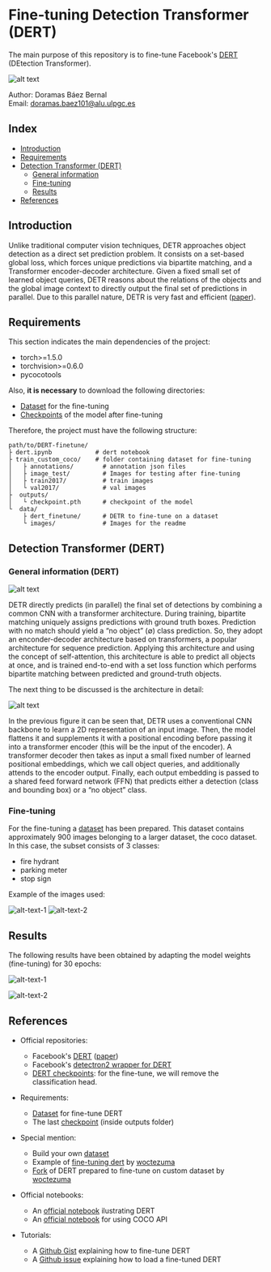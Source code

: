 # Fine-tuning Detection Transformer (DERT)

The main purpose of this repository is to fine-tune Facebook's [DERT](https://github.com/facebookresearch/detr) (DEtection Transformer). 


![alt text](./data/images/dert-result.png "Dert result after finetune")


Author: Doramas Báez Bernal <br/>
Email: doramas.baez101@alu.ulpgc.es

## Index

* [Introduction](#Introduction)
* [Requirements](#Requirements) 
* [Detection Transformer (DERT)](#Dert)
    * [General information](#GeneralInformation)
    * [Fine-tuning](#Fine-tuning)
    * [Results](#Results)
* [References](#References)

## Introduction <a id="Introduction"></a>

Unlike traditional computer vision techniques, DETR approaches object detection as a direct set prediction problem. It consists on a set-based global loss, which forces unique predictions via bipartite matching, and a Transformer encoder-decoder architecture. Given a fixed small set of learned object queries, DETR reasons about the relations of the objects and the global image context to directly output the final set of predictions in parallel. Due to this parallel nature, DETR is very fast and efficient ([paper](https://arxiv.org/abs/2005.12872)).

## Requirements <a id="Requirements"></a>

This section indicates the main dependencies of the project:

- torch>=1.5.0
- torchvision>=0.6.0
- pycocotools

Also, **it is necessary** to download the following directories:
- [Dataset](https://drive.google.com/drive/folders/1Z2RUfz8KP10lM3fk8sNSdPaMc0e5ll8D?usp=sharing) for the fine-tuning
- [Checkpoints](https://drive.google.com/drive/folders/1Z2RUfz8KP10lM3fk8sNSdPaMc0e5ll8D?usp=sharing) of the model after fine-tuning

Therefore, the project must have the following structure:

```
path/to/DERT-finetune/
├ dert.ipynb            # dert notebook
├ train_custom_coco/    # folder containing dataset for fine-tuning
│   ├ annotations/        # annotation json files
│   ├ image_test/         # Images for testing after fine-tuning
│   ├ train2017/          # train images
│   └ val2017/            # val images
├  outputs/              
│   └ checkpoint.pth      # checkpoint of the model
└  data/                 
    ├ dert_finetune/      # DETR to fine-tune on a dataset
    └ images/             # Images for the readme
```

## Detection Transformer (DERT) <a id="Dert"></a>

### General information (DERT) <a id="GeneralInformation"></a>

![alt text](./data/images/dert.png "Dert architecture")

DETR directly predicts (in parallel) the final set of detections by combining
a common CNN with a transformer architecture. During training, bipartite matching uniquely assigns predictions with ground truth boxes. Prediction with no match should yield a “no object” (∅) class prediction. So, they adopt an enconder-decoder architecture based on transformers, a popular architecture for sequence prediction. Applying this architecture and using the concept of self-attention, this architecture is able to predict all objects at once, and is trained end-to-end with a set loss function which performs bipartite matching between predicted and ground-truth objects.

The next thing to be discussed is the architecture in detail:

![alt text](./data/images/dert-detail.png "Dert architecture in detail")

In the previous figure it can be seen that, DETR uses a conventional CNN backbone to learn a 2D representation of an input image. Then, the model flattens it and supplements it with a positional encoding before passing it into a transformer encoder (this will be the input of the encoder). A transformer decoder then takes as input a small fixed number of learned positional embeddings, which we call object queries, and additionally attends to the encoder output. Finally, each output embedding is passed to a shared feed forward network (FFN) that predicts either a detection (class
and bounding box) or a “no object” class.

### Fine-tuning <a id="Fine-tuning"></a>

For the fine-tuning a [dataset]((https://drive.google.com/drive/folders/1Z2RUfz8KP10lM3fk8sNSdPaMc0e5ll8D?usp=sharing)) has been prepared. This dataset contains approximately 900 images belonging to a larger dataset, the coco dataset. In this case, the subset consists of 3 classes:

- fire hydrant
- parking meter
- stop sign

Example of the images used:

![alt-text-1](./data/images/000000013352_jpg.rf.0a0985720ef57efe0af0145bcbd926f0.jpg "Example fire hydrant") ![alt-text-2](./data/images/000000052644_jpg.rf.b4b30faafabdfabbb3b98b5cfde28576.jpg "Example parking meter")


## Results <a id="Results"></a>

The following results have been obtained by adapting the model weights (fine-tuning) for 30 epochs:

![alt-text-1](./data/images/stop-result.png "Dert result after finetune stop sign") 

![alt-text-2](./data/images/parking-result.png "Dert result after finetune parking meter")

## References <a id="References"></a> 

- Official repositories:
    - Facebook's [DERT](https://github.com/facebookresearch/detr) ([paper](https://arxiv.org/abs/2005.12872))  
    - Facebook's [detectron2 wrapper for DERT](https://github.com/facebookresearch/detr/tree/master/d2)
    - [DERT checkpoints](https://github.com/facebookresearch/detr#model-zoo): for the fine-tune, we will remove the classification head.

- Requirements:
    - [Dataset](https://drive.google.com/drive/folders/1Z2RUfz8KP10lM3fk8sNSdPaMc0e5ll8D?usp=sharing) for fine-tune DERT  
    - The last [checkpoint](https://drive.google.com/drive/folders/1Z2RUfz8KP10lM3fk8sNSdPaMc0e5ll8D?usp=sharing) (inside outputs folder)

- Special mention:
    - Build your own [dataset](https://roboflow.com/)  
    - Example of [fine-tuning dert](https://github.com/woctezuma/finetune-detr) by  [woctezuma](https://github.com/woctezuma)
    - [Fork](https://github.com/woctezuma/detr/tree/finetune) of DERT prepared to fine-tune on custom dataset by [woctezuma](https://github.com/woctezuma)

- Official notebooks:
    - An [official notebook](https://colab.research.google.com/github/facebookresearch/detr/blob/colab/notebooks/detr_attention.ipynb) ilustrating DERT
    - An [official notebook](https://colab.research.google.com/github/cocodataset/cocoapi/blob/master/PythonAPI/pycocoDemo.ipynb) for using COCO API


- Tutorials:
    - A [Github Gist](https://gist.github.com/woctezuma/e9f8f9fe1737987351582e9441c46b5d) explaining how to fine-tune DERT  
    - A [Github issue](https://github.com/facebookresearch/detr/issues/9#issuecomment-636391562) explaining how to load a fine-tuned DERT 
